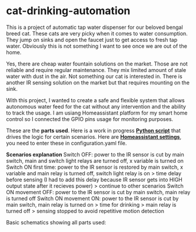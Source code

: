 # cat-drinking-automation

This is a project of automatic tap water dispenser for our beloved bengal breed cat. These cats are very picky when it comes to water consumption. They jump on sinks and open the faucet just to get access to fresh tap water. Obviously this is not something I want to see once we are out of the home. 

Yes, there are cheap water fountain solutions on the market. Those are not reliable and require regular maintenance. They mix limited amount of stale water with dust in the air. Not something our cat is interested in. There is another IR sensing solution on the market but that requires mounting on the sink. 

With this project, I wanted to create a safe and flexible system that allows autonomous water feed for the cat without any intervention and the ability to track the usage. 
I am usiang Homeassistant platform for my smart home control so I connected the GPIO pins usage for monitoring purposes. 

These are the **parts used**. 
Here is a work in progress **[Python script](https://github.com/uros76/cat-drinking-automation/blob/main/automation.py)** that drives the logic for certain scenarios. 
Here are **[Homeassistant settings](https://github.com/uros76/cat-drinking-automation/blob/main/configuration.yaml)**, you need to enter these in configuration.yaml file. 

**Scenarios explanation**
Switch OFF: power to the IR sensor is cut by main switch, main and switch light relays are turned off, x variable is turned on
Switch ON first time: power to the IR sensor is restored by main switch, x variable and main relay is turned off, switch light relay is on > time delay before sensing (I had to add this delay because IR sensor gets into HIGH output state after it recieves power) > continue to other scenarios
Switch ON movement OFF: power to the IR sensor is cut by main switch, main relay is turned off
Switch ON movement ON: power to the IR sensor is cut by main switch, main relay is turned on > time for drinking > main relay is turned off > sensing stopped to avoid repetitive motion detection

Basic schematics showing all parts used: 

